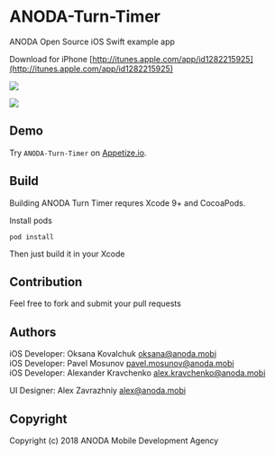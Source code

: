 # ANODA-Turn-Timer
ANODA Open Source iOS Swift example app

Download for iPhone [http://itunes.apple.com/app/id1282215925](http://itunes.apple.com/app/id1282215925)

![](http://s.themengzor.com/logo_small.png)

![](http://s.themengzor.com/ANODA_Turn_Timer_on_the_App_Store_2017-10-04_01-16-06-3w512.png)

## Demo        

Try `ANODA-Turn-Timer` on [Appetize.io](https://appetize.io/app/u41vxty24d7u4wkjc35m2ghjq8).

## Build

Building ANODA Turn Timer requres Xcode 9+ and CocoaPods.

Install pods

```
pod install
```

Then just build it in your Xcode

## Contribution

Feel free to fork and submit your pull requests

## Authors

iOS Developer: Oksana Kovalchuk <oksana@anoda.mobi> </br>
iOS Developer: Pavel Mosunov <pavel.mosunov@anoda.mobi> </br>
iOS Developer: Alexander Kravchenko <alex.kravchenko@anoda.mobi>

UI Designer: Alex Zavrazhniy <alex@anoda.mobi>

## Copyright

Copyright (c) 2018 ANODA Mobile Development Agency

